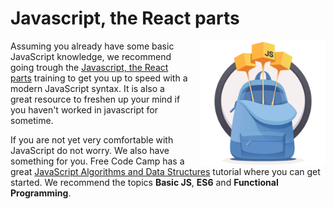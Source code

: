 # Javascript, the React parts

<img src="assets/javascript.png" align="right" style="width: 200px; margin-left: 20px;"/>

Assuming you already have some basic JavaScript knowledge, we recommend going trough the [Javascript, the React parts](https://reacttraining.com/blog/javascript-the-react-parts/) training to get you up to speed with a modern JavaScript syntax. It is also a great resource to freshen up your mind if you haven't worked in javascript for sometime.

If you are not yet very comfortable with JavaScript do not worry. We also have something for you. Free Code Camp has a great [JavaScript Algorithms and Data Structures](https://www.freecodecamp.org/learn/javascript-algorithms-and-data-structures/) tutorial where you can get started. We recommend the topics __Basic JS__, __ES6__ and __Functional Programming__.
